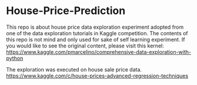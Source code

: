 # House-Price-Prediction

This repo is about house price data exploration experiment adopted from one of the data exploration tutorials in Kaggle competition. The contents of this repo is not mind and only used for sake of self learning experiment. If you would like to see the original content, please visit this kernel: https://www.kaggle.com/pmarcelino/comprehensive-data-exploration-with-python

The exploration was executed on house sale price data. https://www.kaggle.com/c/house-prices-advanced-regression-techniques
